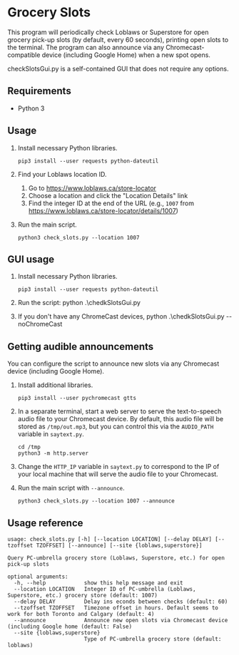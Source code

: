 Grocery Slots
=============
This program will periodically check Loblaws or Superstore for open grocery pick-up slots (by default, every 60 seconds), printing open slots to the terminal. The program can also announce via any Chromecast-compatible device (including Google Home) when a new spot opens.

checkSlotsGui.py is a self-contained GUI that does not require any options.

Requirements
------------
* Python 3

Usage
-----
1. Install necessary Python libraries.

    ```
    pip3 install --user requests python-dateutil
    ```

2. Find your Loblaws location ID.
    1. Go to https://www.loblaws.ca/store-locator
    2. Choose a location and click the "Location Details" link
    3. Find the integer ID at the end of the URL (e.g., `1007` from https://www.loblaws.ca/store-locator/details/1007)

3. Run the main script.

    ```
    python3 check_slots.py --location 1007
    ```
    
GUI usage
---------
1. Install necessary Python libraries.

    ```
    pip3 install --user requests python-dateutil
    ```
2. Run the script:
    python .\chedkSlotsGui.py
    
3. If you don't have any ChromeCast devices, 
    python .\chedkSlotsGui.py --noChromeCast


Getting audible announcements
-----------------------------
You can configure the script to announce new slots via any Chromecast device (including Google Home).

1. Install additional libraries.

    ```
    pip3 install --user pychromecast gtts
    ```

2. In a separate terminal, start a web server to serve the text-to-speech audio
   file to your Chromecast device. By default, this audio file will be stored
   as `/tmp/out.mp3`, but you can control this via the `AUDIO_PATH` variable in
   `saytext.py`.

    ```
    cd /tmp
    python3 -m http.server
    ```

3. Change the `HTTP_IP` variable in `saytext.py` to correspond to the IP of
   your local machine that will serve the audio file to your Chromecast.

4. Run the main script with `--announce`.

    ```
    python3 check_slots.py --location 1007 --announce
    ```

Usage reference
---------------
```
usage: check_slots.py [-h] [--location LOCATION] [--delay DELAY] [--tzoffset TZOFFSET] [--announce] [--site {loblaws,superstore}]

Query PC-umbrella grocery store (Loblaws, Superstore, etc.) for open pick-up slots

optional arguments:
  -h, --help            show this help message and exit
  --location LOCATION   Integer ID of PC-umbrella (Loblaws, Superstore, etc.) grocery store (default: 1007)
  --delay DELAY         Delay ins econds between checks (default: 60)
  --tzoffset TZOFFSET   Timezone offset in hours. Default seems to work for both Toronto and Calgary (default: 4)
  --announce            Announce new open slots via Chromecast device (including Google home (default: False)
  --site {loblaws,superstore}
                        Type of PC-umbrella grocery store (default: loblaws)
```
